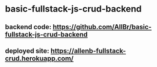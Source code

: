 # basic-fullstack-js-crud-backend
## backend code: https://github.com/AllBr/basic-fullstack-js-crud-backend
## deployed site: https://allenb-fullstack-crud.herokuapp.com/
